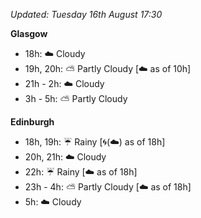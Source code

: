 *Updated: Tuesday 16th August 17:30*

**Glasgow**

* 18h: :cloud: Cloudy
* 19h, 20h: :partly_sunny: Partly Cloudy [:cloud: as of 10h]
* 21h - 2h: :cloud: Cloudy
* 3h - 5h: :partly_sunny: Partly Cloudy

**Edinburgh**

* 18h, 19h: :umbrella: Rainy [:cyclone:(:cloud:) as of 18h]
* 20h, 21h: :cloud: Cloudy
* 22h: :umbrella: Rainy [:cloud: as of 18h]
* 23h - 4h: :partly_sunny: Partly Cloudy [:cloud: as of 18h]
* 5h: :cloud: Cloudy

